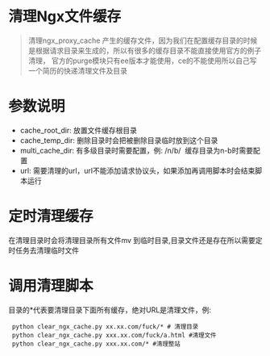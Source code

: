 # 清理Ngx文件缓存

> 清理ngx_proxy_cache 产生的缓存文件，因为我们在配置缓存目录的时候是根据请求目录来生成的，所以有很多的缓存目录不能直接使用官方的例子清理，
> 官方的purge模块只有ee版本才能使用，ce的不能使用所以自己写一个简历的快递清理文件及目录

# 参数说明

* cache_root_dir: 放置文件缓存根目录
* cache_temp_dir: 删除目录时会把被删除目录临时放到这个目录
* multi_cache_dir: 有多级目录时需要配置，例: /n/b/  缓存目录为n-b时需要配置
* url: 需要清理的url，url不能添加请求协议头，如果添加再调用脚本时会结束脚本运行

# 定时清理缓存

在清理目录时会将清理目录所有文件mv 到临时目录,目录文件还是存在所以需要定时任务去清理临时文件

# 调用清理脚本

目录的*代表要清理目录下面所有缓存，绝对URL是清理文件，例:

```
 python clear_ngx_cache.py xx.xx.com/fuck/* # 清理目录
 python clear_ngx_cache.py xxx.xx.com/fuck/a.html #清理文件
 python clear_ngx_cache.py xxx.xx.com/* #清理整站
 ```
